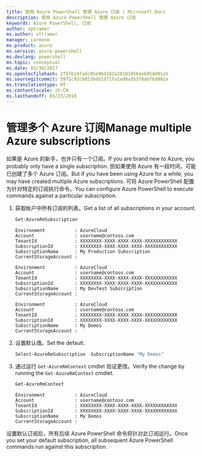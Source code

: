 ```yaml
---
title: 使用 Azure PowerShell 管理 Azure 订阅 | Microsoft Docs
description: 使用 Azure PowerShell 管理 Azure 订阅
keywords: Azure PowerShell, 订阅
author: sptramer
ms.author: sttramer
manager: carmonm
ms.product: azure
ms.service: azure-powershell
ms.devlang: powershell
ms.topic: conceptual
ms.date: 03/30/2017
ms.openlocfilehash: 2f5f614fadc85e96d102a28101956ae6054d01a5
ms.sourcegitcommit: 5971c92cb023bdd1d71fa2ad0a3b378abfbd092a
ms.translationtype: HT
ms.contentlocale: zh-CN
ms.lasthandoff: 05/23/2018
---
```

# <a name="manage-multiple-azure-subscriptions"></a><span data-ttu-id="40b7b-104">管理多个 Azure 订阅</span><span class="sxs-lookup"><span data-stu-id="40b7b-104">Manage multiple Azure subscriptions</span></span>

<span data-ttu-id="40b7b-105">如果是 Azure 的新手，也许只有一个订阅。</span><span class="sxs-lookup"><span data-stu-id="40b7b-105">If you are brand new to Azure, you probably only have a single subscription.</span></span> <span data-ttu-id="40b7b-106">但如果使用 Azure 有一段时间，可能已创建了多个 Azure 订阅。</span><span class="sxs-lookup"><span data-stu-id="40b7b-106">But if you have been using Azure for a while, you may have created multiple Azure subscriptions.</span></span> <span data-ttu-id="40b7b-107">可将 Azure PowerShell 配置为针对特定的订阅执行命令。</span><span class="sxs-lookup"><span data-stu-id="40b7b-107">You can configure Azure PowerShell to execute commands against a particular subscription.</span></span>

1. <span data-ttu-id="40b7b-108">获取帐户中所有订阅的列表。</span><span class="sxs-lookup"><span data-stu-id="40b7b-108">Get a list of all subscriptions in your account.</span></span>

    ```powershell
    Get-AzureRmSubscription
    ```

    ```
    Environment           : AzureCloud
    Account               : username@contoso.com
    TenantId              : XXXXXXXX-XXXX-XXXX-XXXX-XXXXXXXXXXXX
    SubscriptionId        : XXXXXXXX-XXXX-XXXX-XXXX-XXXXXXXXXXXX
    SubscriptionName      : My Production Subscription
    CurrentStorageAccount :

    Environment           : AzureCloud
    Account               : username@contoso.com
    TenantId              : XXXXXXXX-XXXX-XXXX-XXXX-XXXXXXXXXXXX
    SubscriptionId        : XXXXXXXX-XXXX-XXXX-XXXX-XXXXXXXXXXXX
    SubscriptionName      : My DevTest Subscription
    CurrentStorageAccount :

    Environment           : AzureCloud
    Account               : username@contoso.com
    TenantId              : XXXXXXXX-XXXX-XXXX-XXXX-XXXXXXXXXXXX
    SubscriptionId        : XXXXXXXX-XXXX-XXXX-XXXX-XXXXXXXXXXXX
    SubscriptionName      : My Demos
    CurrentStorageAccount :
    ```

2. <span data-ttu-id="40b7b-109">设置默认值。</span><span class="sxs-lookup"><span data-stu-id="40b7b-109">Set the default.</span></span>

    ```powershell
    Select-AzureRmSubscription -SubscriptionName "My Demos"
    ```

3. <span data-ttu-id="40b7b-110">通过运行 `Get-AzureRmContext` cmdlet 验证更改。</span><span class="sxs-lookup"><span data-stu-id="40b7b-110">Verify the change by running the `Get-AzureRmContext` cmdlet.</span></span>

    ```powershell
    Get-AzureRmContext
    ```

    ```
    Environment           : AzureCloud
    Account               : username@contoso.com
    TenantId              : XXXXXXXX-XXXX-XXXX-XXXX-XXXXXXXXXXXX
    SubscriptionId        : XXXXXXXX-XXXX-XXXX-XXXX-XXXXXXXXXXXX
    SubscriptionName      : My Demos
    CurrentStorageAccount :
    ```

<span data-ttu-id="40b7b-111">设置默认订阅后，所有后续 Azure PowerShell 命令将针对此订阅运行。</span><span class="sxs-lookup"><span data-stu-id="40b7b-111">Once you set your default subscription, all subsequent Azure PowerShell commands run against this subscription.</span></span>
